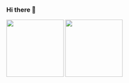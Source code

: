 ### Hi there 👋

<div>
  <img height="150em" src="https://github-readme-stats.vercel.app/api?username=jsjunior&show_icons=true&theme=radical">
  <img height="150em" src="https://github-readme-stats.vercel.app/api/top-langs/?username=jsjunior&count_private=truea&layout=compact&theme=radical">
</div>
<!--
**jsjunior/jsjunior** is a ✨ _special_ ✨ repository because its `README.md` (this file) appears on your GitHub profile.

Here are some ideas to get you started:

- 🔭 I’m currently working on ...
- 🌱 I’m currently learning ...
- 👯 I’m looking to collaborate on ...
- 🤔 I’m looking for help with ...
- 💬 Ask me about ...
- 📫 How to reach me: ...
- 😄 Pronouns: ...
- ⚡ Fun fact: ...
-->
